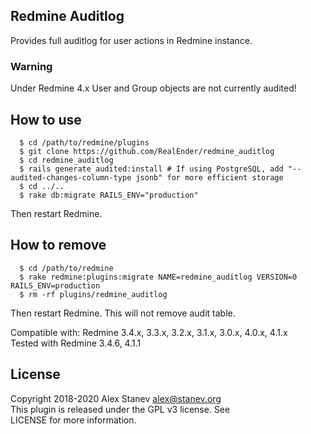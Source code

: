 Redmine Auditlog
-------

Provides full auditlog for user actions in Redmine instance.

### Warning

Under Redmine 4.x User and Group objects are not currently audited!


How to use
-------
```
  $ cd /path/to/redmine/plugins
  $ git clone https://github.com/RealEnder/redmine_auditlog
  $ cd redmine_auditlog
  $ rails generate audited:install # If using PostgreSQL, add "--audited-changes-column-type jsonb" for more efficient storage
  $ cd ../..
  $ rake db:migrate RAILS_ENV="production"
```
Then restart Redmine.

How to remove
-------
```
  $ cd /path/to/redmine
  $ rake redmine:plugins:migrate NAME=redmine_auditlog VERSION=0 RAILS_ENV=production
  $ rm -rf plugins/redmine_auditlog
```
Then restart Redmine. This will not remove audit table.


Compatible with:	Redmine 3.4.x, 3.3.x, 3.2.x, 3.1.x, 3.0.x, 4.0.x, 4.1.x  
Tested with Redmine 3.4.6, 4.1.1

License
-------
Copyright 2018-2020 Alex Stanev <alex@stanev.org>  
This plugin is released under the GPL v3 license. See  
LICENSE for more information.

